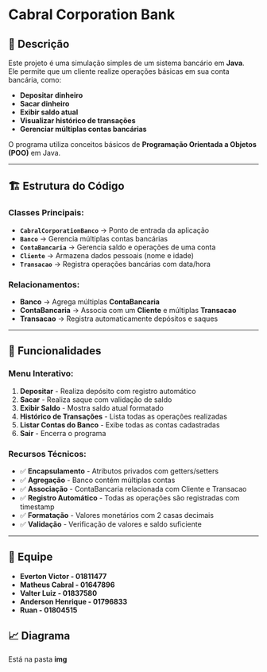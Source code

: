 # Cabral Corporation Bank  

## 📌 Descrição  
Este projeto é uma simulação simples de um sistema bancário em **Java**.  
Ele permite que um cliente realize operações básicas em sua conta bancária, como:  

- **Depositar dinheiro**  
- **Sacar dinheiro**  
- **Exibir saldo atual**  
- **Visualizar histórico de transações**  
- **Gerenciar múltiplas contas bancárias**  

O programa utiliza conceitos básicos de **Programação Orientada a Objetos (POO)** em Java.  

---

## 🏗️ Estrutura do Código  

### Classes Principais:
- **`CabralCorporationBanco`** → Ponto de entrada da aplicação
- **`Banco`** → Gerencia múltiplas contas bancárias
- **`ContaBancaria`** → Gerencia saldo e operações de uma conta
- **`Cliente`** → Armazena dados pessoais (nome e idade)
- **`Transacao`** → Registra operações bancárias com data/hora

### Relacionamentos:
- **Banco** → Agrega múltiplas **ContaBancaria**
- **ContaBancaria** → Associa com um **Cliente** e múltiplas **Transacao**
- **Transacao** → Registra automaticamente depósitos e saques

---

## 🚀 Funcionalidades

### Menu Interativo:
1. **Depositar** - Realiza depósito com registro automático
2. **Sacar** - Realiza saque com validação de saldo
3. **Exibir Saldo** - Mostra saldo atual formatado
4. **Histórico de Transações** - Lista todas as operações realizadas
5. **Listar Contas do Banco** - Exibe todas as contas cadastradas
6. **Sair** - Encerra o programa

### Recursos Técnicos:
- ✅ **Encapsulamento** - Atributos privados com getters/setters
- ✅ **Agregação** - Banco contém múltiplas contas
- ✅ **Associação** - ContaBancaria relacionada com Cliente e Transacao
- ✅ **Registro Automático** - Todas as operações são registradas com timestamp
- ✅ **Formatação** - Valores monetários com 2 casas decimais
- ✅ **Validação** - Verificação de valores e saldo suficiente

---

## 🥷 Equipe

- **Everton Victor - 01811477**
- **Matheus Cabral - 01647896**
- **Valter Luiz - 01837580**
- **Anderson Henrique - 01796833**
- **Ruan - 01804515**

## 📈 Diagrama

Está na pasta **img**
